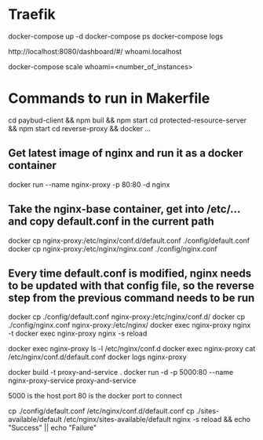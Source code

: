 # Traefik
docker-compose up -d
docker-compose ps
docker-compose logs

http://localhost:8080/dashboard/#/
whoami.localhost

docker-compose scale whoami=<number_of_instances>













# Commands to run in Makerfile
cd paybud-client && npm buil && npm start
cd protected-resource-server && npm start
cd reverse-proxy && docker ...

## Get latest image of nginx and run it as a docker container
docker run --name nginx-proxy -p 80:80 -d nginx

## Take the nginx-base container, get into /etc/... and copy default.conf in the current path
docker cp nginx-proxy:/etc/nginx/conf.d/default.conf ./config/default.conf
docker cp nginx-proxy:/etc/nginx/nginx.conf ./config/nginx.conf

## Every time default.conf is modified, nginx needs to be updated with that config file, so the reverse step from the previous command needs to be run
docker cp ./config/default.conf nginx-proxy:/etc/nginx/conf.d/
docker cp ./config/nginx.conf nginx-proxy:/etc/nginx/
docker exec nginx-proxy nginx -t
docker exec nginx-proxy nginx -s reload



docker exec nginx-proxy ls -l /etc/nginx/conf.d 
docker exec nginx-proxy cat /etc/nginx/conf.d/default.conf
docker logs nginx-proxy

docker build -t proxy-and-service .
docker run -d -p 5000:80 --name nginx-proxy-service proxy-and-service

5000 is the host port
80 is the docker port to connect



cp ./config/default.conf /etc/nginx/conf.d/default.conf
cp ./sites-available/default /etc/nginx/sites-available/default
nginx -s reload && echo "Success" || echo "Failure"

